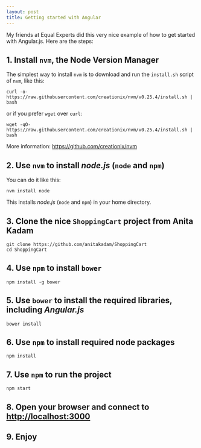 ```yaml
---
layout: post
title: Getting started with Angular
---
```


My friends at Equal Experts did this very nice example of how to get started with Angular.js.
Here are the steps:

## 1. Install `nvm`, the Node Version Manager

The simplest way to install `nvm` is to download and run the `install.sh` script of `nvm`, like this:

    curl -o- https://raw.githubusercontent.com/creationix/nvm/v0.25.4/install.sh | bash

or if you prefer `wget` over `curl`:

    wget -qO- https://raw.githubusercontent.com/creationix/nvm/v0.25.4/install.sh | bash

More information: <https://github.com/creationix/nvm>

## 2. Use `nvm` to install *node.js* (`node` and `npm`)

You can do it like this:

    nvm install node

This installs *node.js* (`node` and `npm`) in your home directory.

## 3. Clone the nice `ShoppingCart` project from Anita Kadam

    git clone https://github.com/anitakadam/ShoppingCart
    cd ShoppingCart

## 4. Use `npm` to install `bower`

    npm install -g bower

## 5. Use `bower` to install the required libraries, including *Angular.js*

    bower install

## 6. Use `npm` to install required node packages

    npm install

## 7. Use `npm` to run the project

    npm start

## 8. Open your browser and connect to <http://localhost:3000>

## 9. Enjoy

